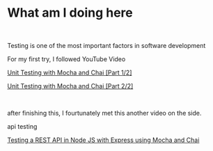 # What am I doing here

<br />

Testing is one of the most important factors in software development

For my first try, I followed YouTube Video

[Unit Testing with Mocha and Chai [Part 1/2]](https://www.youtube.com/watch?v=k4GFqgBR2qc)

[Unit Testing with Mocha and Chai [Part 2/2]](https://www.youtube.com/watch?v=gD4Sg3OuMiA)

<br />

after finishing this, I fourtunately met this another video on the side.

api testing

[Testing a REST API in Node JS with Express using Mocha and Chai](https://www.youtube.com/watch?v=I4BZQr-5mBY)

<br />
